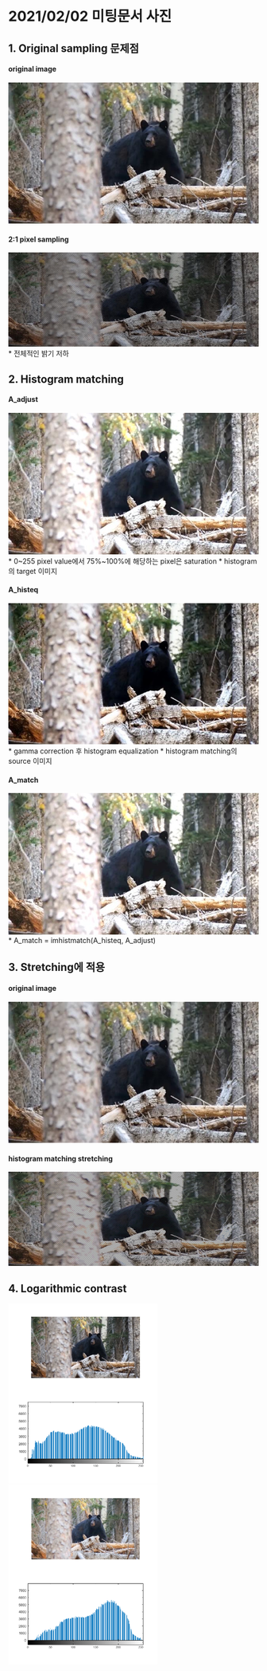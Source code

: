 # 2021/02/02 미팅문서 사진

## 1. Original sampling 문제점
#### original image
<img src = "./A.jpg">

#### 2:1 pixel sampling
<img src = "./A_resize.jpg">
 * 전체적인 밝기 저하


## 2. Histogram matching
#### A_adjust
<img src = "./A_adjust.jpg">
 * 0~255 pixel value에서 75%~100%에 해당하는 pixel은 saturation
 * histogram의 target 이미지

#### A_histeq
<img src = "./A_histeq.jpg">
 * gamma correction 후 histogram equalization
 * histogram matching의 source 이미지

#### A_match
<img src = "./A_match.jpg">
 * A_match = imhistmatch(A_histeq, A_adjust)


## 3. Stretching에 적용
#### original image
<img src = "./A.jpg">

#### histogram matching stretching
<img src = "./B.bmp">

## 4. Logarithmic contrast
<img src = "./original.bmp" width="300"> <img src = "./apadtivetonemapped.bmp" width="300">
